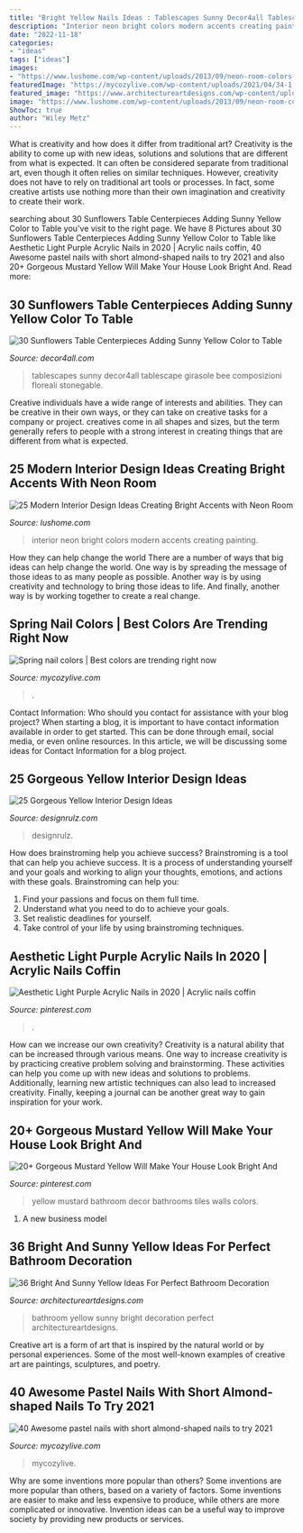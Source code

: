 ```yaml
---
title: "Bright Yellow Nails Ideas : Tablescapes Sunny Decor4all Tablescape Girasole Bee Composizioni Floreali Stonegable"
description: "Interior neon bright colors modern accents creating painting"
date: "2022-11-18"
categories:
- "ideas"
tags: ["ideas"]
images:
- "https://www.lushome.com/wp-content/uploads/2013/09/neon-room-colors-modern-interior-design-trends-11.jpg"
featuredImage: "https://mycozylive.com/wp-content/uploads/2021/04/34-1.jpg"
featured_image: "https://www.architectureartdesigns.com/wp-content/uploads/2013/04/ArchitectureArtDesigns-521.jpg"
image: "https://www.lushome.com/wp-content/uploads/2013/09/neon-room-colors-modern-interior-design-trends-11.jpg"
ShowToc: true
author: "Wiley Metz"
---
```



What is creativity and how does it differ from traditional art?
Creativity is the ability to come up with new ideas, solutions and solutions that are different from what is expected. It can often be considered separate from traditional art, even though it often relies on similar techniques. However, creativity does not have to rely on traditional art tools or processes. In fact, some creative artists use nothing more than their own imagination and creativity to create their work.

	

		
searching about 30 Sunflowers Table Centerpieces Adding Sunny Yellow Color to Table you've visit to the right page. We have 8 Pictures about 30 Sunflowers Table Centerpieces Adding Sunny Yellow Color to Table like Aesthetic Light Purple Acrylic Nails in 2020 | Acrylic nails coffin, 40 Awesome pastel nails with short almond-shaped nails to try 2021 and also 20+ Gorgeous Mustard Yellow Will Make Your House Look Bright And. Read more:
		
    
## 30 Sunflowers Table Centerpieces Adding Sunny Yellow Color To Table

<img loading=lazy src="https://decor4all.com/wp-content/uploads/2015/07/sunflowers-table-centerpieces-decoration-ideas-14.jpg" onerror="this.onerror=null;this.src='https://tse3.mm.bing.net/th?id=OIP.CRwYCQHH39Zhd3iZ05Q59wAAAA&amp;pid=15.1';" alt="30 Sunflowers Table Centerpieces Adding Sunny Yellow Color to Table">

_Source: decor4all.com_

>tablescapes sunny decor4all tablescape girasole bee composizioni floreali stonegable. 

	

Creative individuals have a wide range of interests and abilities. They can be creative in their own ways, or they can take on creative tasks for a company or project. creatives come in all shapes and sizes, but the term generally refers to people with a strong interest in creating things that are different from what is expected.

    
## 25 Modern Interior Design Ideas Creating Bright Accents With Neon Room

<img loading=lazy src="https://www.lushome.com/wp-content/uploads/2013/09/neon-room-colors-modern-interior-design-trends-11.jpg" onerror="this.onerror=null;this.src='https://tse2.mm.bing.net/th?id=OIP.Ub0cXCxOpW31f6LyO2K3VwHaFV&amp;pid=15.1';" alt="25 Modern Interior Design Ideas Creating Bright Accents with Neon Room">

_Source: lushome.com_

>interior neon bright colors modern accents creating painting. 

	

How they can help change the world
There are a number of ways that big ideas can help change the world. One way is by spreading the message of those ideas to as many people as possible. Another way is by using creativity and technology to bring those ideas to life. And finally, another way is by working together to create a real change.

    
## Spring Nail Colors | Best Colors Are Trending Right Now

<img loading=lazy src="https://mycozylive.com/wp-content/uploads/2021/06/27-3-768x1152.jpg" onerror="this.onerror=null;this.src='https://tse4.mm.bing.net/th?id=OIP.CNGtLvqJLLpnFWtxqwuAEwHaLH&amp;pid=15.1';" alt="Spring nail colors | Best colors are trending right now">

_Source: mycozylive.com_

>. 

	

Contact Information: Who should you contact for assistance with your blog project?
When starting a blog, it is important to have contact information available in order to get started. This can be done through email, social media, or even online resources. In this article, we will be discussing some ideas for Contact Information for a blog project.

    
## 25 Gorgeous Yellow Interior Design Ideas

<img loading=lazy src="https://cdn.designrulz.com/wp-content/uploads/2015/07/yellow-interiors-designrulz-15.jpg" onerror="this.onerror=null;this.src='https://tse2.mm.bing.net/th?id=OIP.8WkCTemhiEXLvlSZpY9efAHaJ-&amp;pid=15.1';" alt="25 Gorgeous Yellow Interior Design Ideas">

_Source: designrulz.com_

>designrulz. 

	

How does brainstroming help you achieve success?
Brainstroming is a tool that can help you achieve success. It is a process of understanding yourself and your goals and working to align your thoughts, emotions, and actions with these goals. Brainstroming can help you: 
1. Find your passions and focus on them full time.
2. Understand what you need to do to achieve your goals.
3. Set realistic deadlines for yourself.
4. Take control of your life by using brainstroming techniques.

    
## Aesthetic Light Purple Acrylic Nails In 2020 | Acrylic Nails Coffin

<img loading=lazy src="https://i.pinimg.com/736x/c2/f5/96/c2f596242f46c80c68395e4bfd1071d9.jpg" onerror="this.onerror=null;this.src='https://tse3.mm.bing.net/th?id=OIP.6vW2OF0KqKJglnHBIVZT4AHaMT&amp;pid=15.1';" alt="Aesthetic Light Purple Acrylic Nails in 2020 | Acrylic nails coffin">

_Source: pinterest.com_

>. 

	

How can we increase our own creativity?
Creativity is a natural ability that can be increased through various means. One way to increase creativity is by practicing creative problem solving and brainstorming. These activities can help you come up with new ideas and solutions to problems. Additionally, learning new artistic techniques can also lead to increased creativity. Finally, keeping a journal can be another great way to gain inspiration for your work.

    
## 20+ Gorgeous Mustard Yellow Will Make Your House Look Bright And

<img loading=lazy src="https://i.pinimg.com/736x/25/2c/5e/252c5e0ed23447443d1ebc21a884149f.jpg" onerror="this.onerror=null;this.src='https://tse1.mm.bing.net/th?id=OIP.W8w07gEsfVSg3KleEyeYtgHaLB&amp;pid=15.1';" alt="20+ Gorgeous Mustard Yellow Will Make Your House Look Bright And">

_Source: pinterest.com_

>yellow mustard bathroom decor bathrooms tiles walls colors. 

	

1. A new business model 

    
## 36 Bright And Sunny Yellow Ideas For Perfect Bathroom Decoration

<img loading=lazy src="https://www.architectureartdesigns.com/wp-content/uploads/2013/04/ArchitectureArtDesigns-521.jpg" onerror="this.onerror=null;this.src='https://tse2.mm.bing.net/th?id=OIP.3RdIRrbNWEL-lqthLnILzwAAAA&amp;pid=15.1';" alt="36 Bright And Sunny Yellow Ideas For Perfect Bathroom Decoration">

_Source: architectureartdesigns.com_

>bathroom yellow sunny bright decoration perfect architectureartdesigns. 

	

Creative art is a form of art that is inspired by the natural world or by personal experiences. Some of the most well-known examples of creative art are paintings, sculptures, and poetry.

    
## 40 Awesome Pastel Nails With Short Almond-shaped Nails To Try 2021

<img loading=lazy src="https://mycozylive.com/wp-content/uploads/2021/04/34-1.jpg" onerror="this.onerror=null;this.src='https://tse2.mm.bing.net/th?id=OIP.b6iiOIN5SlvDLL0lnA2FnwHaLH&amp;pid=15.1';" alt="40 Awesome pastel nails with short almond-shaped nails to try 2021">

_Source: mycozylive.com_

>mycozylive. 

	

Why are some inventions more popular than others?
Some inventions are more popular than others, based on a variety of factors. Some inventions are easier to make and less expensive to produce, while others are more complicated or innovative. Invention ideas can be a useful way to improve society by providing new products or services.

